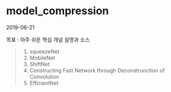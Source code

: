 # model_compression

2019-06-21

목표 : 아주 쉬운 핵심 개념 설명과 소스 

>1. squeezeNet
>2. MobileNet
>3. ShiftNet
>4. Constructing Fast Network through Deconstrunction of Convolution
>5. EfficientNet

